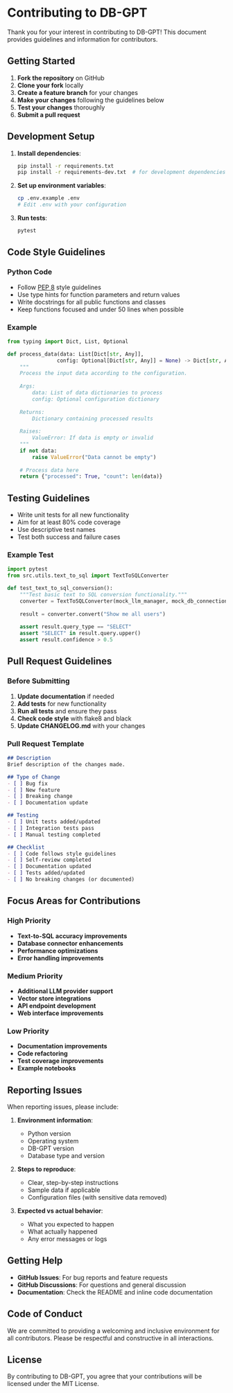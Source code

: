 # Contributing to DB-GPT

Thank you for your interest in contributing to DB-GPT! This document provides guidelines and information for contributors.

## Getting Started

1. **Fork the repository** on GitHub
2. **Clone your fork** locally
3. **Create a feature branch** for your changes
4. **Make your changes** following the guidelines below
5. **Test your changes** thoroughly
6. **Submit a pull request**

## Development Setup

1. **Install dependencies**:
   ```bash
   pip install -r requirements.txt
   pip install -r requirements-dev.txt  # for development dependencies
   ```

2. **Set up environment variables**:
   ```bash
   cp .env.example .env
   # Edit .env with your configuration
   ```

3. **Run tests**:
   ```bash
   pytest
   ```

## Code Style Guidelines

### Python Code
- Follow [PEP 8](https://www.python.org/dev/peps/pep-0008/) style guidelines
- Use type hints for function parameters and return values
- Write docstrings for all public functions and classes
- Keep functions focused and under 50 lines when possible

### Example
```python
from typing import Dict, List, Optional

def process_data(data: List[Dict[str, Any]], 
                config: Optional[Dict[str, Any]] = None) -> Dict[str, Any]:
    """
    Process the input data according to the configuration.
    
    Args:
        data: List of data dictionaries to process
        config: Optional configuration dictionary
        
    Returns:
        Dictionary containing processed results
        
    Raises:
        ValueError: If data is empty or invalid
    """
    if not data:
        raise ValueError("Data cannot be empty")
    
    # Process data here
    return {"processed": True, "count": len(data)}
```

## Testing Guidelines

- Write unit tests for all new functionality
- Aim for at least 80% code coverage
- Use descriptive test names
- Test both success and failure cases

### Example Test
```python
import pytest
from src.utils.text_to_sql import TextToSQLConverter

def test_text_to_sql_conversion():
    """Test basic text to SQL conversion functionality."""
    converter = TextToSQLConverter(mock_llm_manager, mock_db_connection)
    
    result = converter.convert("Show me all users")
    
    assert result.query_type == "SELECT"
    assert "SELECT" in result.query.upper()
    assert result.confidence > 0.5
```

## Pull Request Guidelines

### Before Submitting
1. **Update documentation** if needed
2. **Add tests** for new functionality
3. **Run all tests** and ensure they pass
4. **Check code style** with flake8 and black
5. **Update CHANGELOG.md** with your changes

### Pull Request Template
```markdown
## Description
Brief description of the changes made.

## Type of Change
- [ ] Bug fix
- [ ] New feature
- [ ] Breaking change
- [ ] Documentation update

## Testing
- [ ] Unit tests added/updated
- [ ] Integration tests pass
- [ ] Manual testing completed

## Checklist
- [ ] Code follows style guidelines
- [ ] Self-review completed
- [ ] Documentation updated
- [ ] Tests added/updated
- [ ] No breaking changes (or documented)
```

## Focus Areas for Contributions

### High Priority
- **Text-to-SQL accuracy improvements**
- **Database connector enhancements**
- **Performance optimizations**
- **Error handling improvements**

### Medium Priority
- **Additional LLM provider support**
- **Vector store integrations**
- **API endpoint development**
- **Web interface improvements**

### Low Priority
- **Documentation improvements**
- **Code refactoring**
- **Test coverage improvements**
- **Example notebooks**

## Reporting Issues

When reporting issues, please include:

1. **Environment information**:
   - Python version
   - Operating system
   - DB-GPT version
   - Database type and version

2. **Steps to reproduce**:
   - Clear, step-by-step instructions
   - Sample data if applicable
   - Configuration files (with sensitive data removed)

3. **Expected vs actual behavior**:
   - What you expected to happen
   - What actually happened
   - Any error messages or logs

## Getting Help

- **GitHub Issues**: For bug reports and feature requests
- **GitHub Discussions**: For questions and general discussion
- **Documentation**: Check the README and inline code documentation

## Code of Conduct

We are committed to providing a welcoming and inclusive environment for all contributors. Please be respectful and constructive in all interactions.

## License

By contributing to DB-GPT, you agree that your contributions will be licensed under the MIT License. 